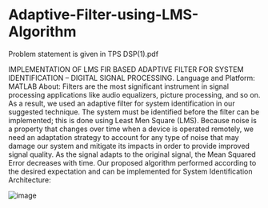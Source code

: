 # Adaptive-Filter-using-LMS-Algorithm

Problem statement is given in TPS DSP(1).pdf

IMPLEMENTATION OF LMS FIR BASED ADAPTIVE FILTER FOR SYSTEM IDENTIFICATION – 
DIGITAL SIGNAL PROCESSING.
Language and Platform: MATLAB
About: Filters are the most significant instrument in signal processing applications like audio equalizers, picture processing, and so on. As a result, we used an adaptive filter for system identification in our suggested technique. The system must be identified before the filter can be implemented; this is done using Least Men Square (LMS). Because noise is a property that changes over time when a device is operated remotely, we need an adaptation strategy to account for any type of noise that may damage our system and mitigate its impacts in order to provide improved signal quality. As the signal adapts to the original signal, the Mean Squared Error decreases with time. Our proposed algorithm performed according to the desired expectation and can be implemented for System Identification
Architecture: 
 
![image](https://user-images.githubusercontent.com/86410054/143656511-a2645014-8ae2-4383-8cd3-2c168e3ed5f1.png)
